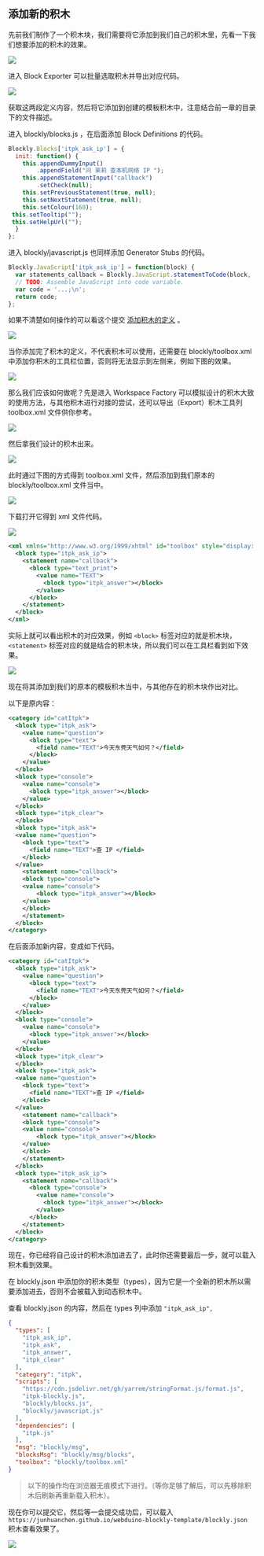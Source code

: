 
## 添加新的积木

先前我们制作了一个积木块，我们需要将它添加到我们自己的积木里，先看一下我们想要添加的积木的效果。

![](../../assets/webduino_dev/modify/images/blockly_itpk_ask_ip.png)

进入 Block Exporter 可以批量选取积木并导出对应代码。

![](../../assets/webduino_dev/modify/images/blockly_exporter.png)

获取这两段定义内容，然后将它添加到创建的模板积木中，注意结合前一章的目录下的文件描述。

进入 blockly/blocks.js ，在后面添加 Block Definitions 的代码。

```javascript
Blockly.Blocks['itpk_ask_ip'] = {
  init: function() {
    this.appendDummyInput()
        .appendField("问 茉莉 查本机网络 IP ");
    this.appendStatementInput("callback")
        .setCheck(null);
    this.setPreviousStatement(true, null);
    this.setNextStatement(true, null);
    this.setColour(160);
 this.setTooltip("");
 this.setHelpUrl("");
  }
};
```

进入 blockly/javascript.js 也同样添加 Generator Stubs 的代码。

```javascript
Blockly.JavaScript['itpk_ask_ip'] = function(block) {
  var statements_callback = Blockly.JavaScript.statementToCode(block, 'callback');
  // TODO: Assemble JavaScript into code variable.
  var code = '...;\n';
  return code;
};
```

如果不清楚如何操作的可以看这个提交 [添加积木的定义](https://github.com/junhuanchen/webduino-blockly-template/commit/8f556c70a033d4e8186439dbf348d10aa29fece0) 。

![](../../assets/webduino_dev/modify/images/add_blockly.png)

当你添加完了积木的定义，不代表积木可以使用，还需要在 blockly/toolbox.xml 中添加你积木的工具栏位置，否则将无法显示到左侧来，例如下图的效果。

![](../../assets/webduino_dev/modify/images/blockly_left_tool.png)

那么我们应该如何做呢？先是进入 Workspace Factory 可以模拟设计的积木大致的使用方法，与其他积木进行对接的尝试，还可以导出（Export）积木工具列 toolbox.xml 文件供你参考。

![](../../assets/webduino_dev/modify/images/blockly_factory.png)

然后拿我们设计的积木出来。

![](../../assets/webduino_dev/modify/images/view_toolbox.png)

此时通过下图的方式得到 toolbox.xml 文件，然后添加到我们原本的 blockly/toolbox.xml 文件当中。

![](../../assets/webduino_dev/modify/images/export_toolbox.png)

下载打开它得到 xml 文件代码。

![](../../assets/webduino_dev/modify/images/open_toolbox.png)

```xml
<xml xmlns="http://www.w3.org/1999/xhtml" id="toolbox" style="display: none;">
  <block type="itpk_ask_ip">
    <statement name="callback">
      <block type="text_print">
        <value name="TEXT">
          <block type="itpk_answer"></block>
        </value>
      </block>
    </statement>
  </block>
</xml>
```

实际上就可以看出积木的对应效果，例如 `<block>` 标签对应的就是积木块， `<statement>` 标签对应的就是结合的积木块，所以我们可以在工具栏看到如下效果。

![](../../assets/webduino_dev/modify/images/toolbox_result.png)

现在将其添加到我们的原本的模板积木当中，与其他存在的积木块作出对比。

以下是原内容：

```xml
<category id="catItpk">
  <block type="itpk_ask">
    <value name="question">
      <block type="text">
        <field name="TEXT">今天东莞天气如何？</field>
      </block>
    </value>
  </block>
  <block type="console">
    <value name="console">
      <block type="itpk_answer"></block>
    </value>
  </block>
  <block type="itpk_clear">
  </block>
  <block type="itpk_ask">
  <value name="question">
    <block type="text">
      <field name="TEXT">查 IP </field>
    </block>
  </value>
	<statement name="callback">
	<block type="console">
	<value name="console">
		<block type="itpk_answer"></block>
	</value>
	</block>
	</statement>
  </block>
</category>
```

在后面添加新内容，变成如下代码。

```xml
<category id="catItpk">
  <block type="itpk_ask">
    <value name="question">
      <block type="text">
        <field name="TEXT">今天东莞天气如何？</field>
      </block>
    </value>
  </block>
  <block type="console">
    <value name="console">
      <block type="itpk_answer"></block>
    </value>
  </block>
  <block type="itpk_clear">
  </block>
  <block type="itpk_ask">
  <value name="question">
    <block type="text">
      <field name="TEXT">查 IP </field>
    </block>
  </value>
	<statement name="callback">
	<block type="console">
	<value name="console">
		<block type="itpk_answer"></block>
	</value>
	</block>
	</statement>
  </block>
  <block type="itpk_ask_ip">
    <statement name="callback">
      <block type="console">
        <value name="console">
          <block type="itpk_answer"></block>
        </value>
      </block>
    </statement>
  </block>
</category>
```

现在，你已经将自己设计的积木添加进去了，此时你还需要最后一步，就可以载入积木看到效果。

在 blockly.json 中添加你的积木类型（types），因为它是一个全新的积木所以需要添加进去，否则不会被载入到动态积木中。

查看 blockly.json 的内容，然后在 types 列中添加 `"itpk_ask_ip",`

```json
{
  "types": [
    "itpk_ask_ip",
    "itpk_ask",
    "itpk_answer",
    "itpk_clear"
  ],
  "category": "itpk",
  "scripts": [
    "https://cdn.jsdelivr.net/gh/yarrem/stringFormat.js/format.js",
    "itpk-blockly.js",
    "blockly/blocks.js",
    "blockly/javascript.js"
  ],
  "dependencies": [
    "itpk.js"
  ],
  "msg": "blockly/msg",
  "blocksMsg": "blockly/msg/blocks",
  "toolbox": "blockly/toolbox.xml"
}
```

> 以下的操作均在浏览器无痕模式下进行。（等你足够了解后，可以先移除积木后刷新再重新载入积木）。

现在你可以提交它，然后等一会提交成功后，可以载入 `https://junhuanchen.github.io/webduino-blockly-template/blockly.json` 积木查看效果了。

![](../../assets/webduino_dev/modify/images/new_toolbox.png)
